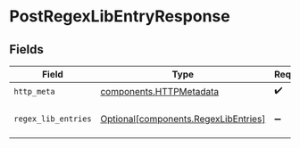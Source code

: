 # PostRegexLibEntryResponse


## Fields

| Field                                                                              | Type                                                                               | Required                                                                           | Description                                                                        |
| ---------------------------------------------------------------------------------- | ---------------------------------------------------------------------------------- | ---------------------------------------------------------------------------------- | ---------------------------------------------------------------------------------- |
| `http_meta`                                                                        | [components.HTTPMetadata](../../models/components/httpmetadata.md)                 | :heavy_check_mark:                                                                 | N/A                                                                                |
| `regex_lib_entries`                                                                | [Optional[components.RegexLibEntries]](../../models/components/regexlibentries.md) | :heavy_minus_sign:                                                                 | a list of RegexLibEntry objects                                                    |